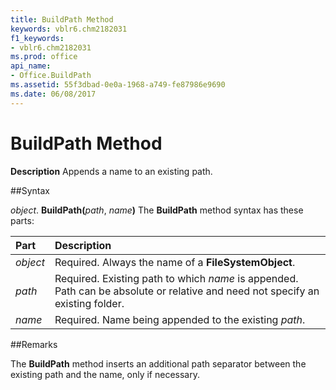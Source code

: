 ```yaml
---
title: BuildPath Method
keywords: vblr6.chm2182031
f1_keywords:
- vblr6.chm2182031
ms.prod: office
api_name:
- Office.BuildPath
ms.assetid: 55f3dbad-0e0a-1968-a749-fe87986e9690
ms.date: 06/08/2017
---
```



# BuildPath Method



 **Description**
Appends a name to an existing path.

##Syntax

_object_. **BuildPath(**_path_, _name_**)**
The  **BuildPath** method syntax has these parts:


|**Part**|**Description**|
|:-----|:-----|
| _object_|Required. Always the name of a  **FileSystemObject**.|
| _path_|Required. Existing path to which  _name_ is appended. Path can be absolute or relative and need not specify an existing folder.|
| _name_|Required. Name being appended to the existing  _path_.|

##Remarks

The  **BuildPath** method inserts an additional path separator between the existing path and the name, only if necessary.

